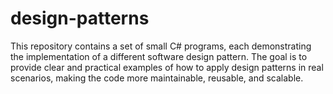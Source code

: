 # design-patterns
This repository contains a set of small C# programs, each demonstrating the implementation of a different software design pattern. The goal is to provide clear and practical examples of how to apply design patterns in real scenarios, making the code more maintainable, reusable, and scalable.

